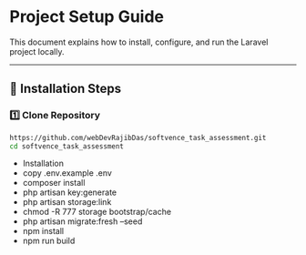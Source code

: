 #  Project Setup Guide

This document explains how to install, configure, and run the Laravel project locally.

---

## 🧩 Installation Steps

### 1️⃣ Clone Repository
```bash
https://github.com/webDevRajibDas/softvence_task_assessment.git
cd softvence_task_assessment

```


* Installation
* copy .env.example .env
* composer install
* php artisan key:generate
* php artisan storage:link
* chmod -R 777 storage bootstrap/cache
* php artisan migrate:fresh –seed
* npm install
* npm run build





